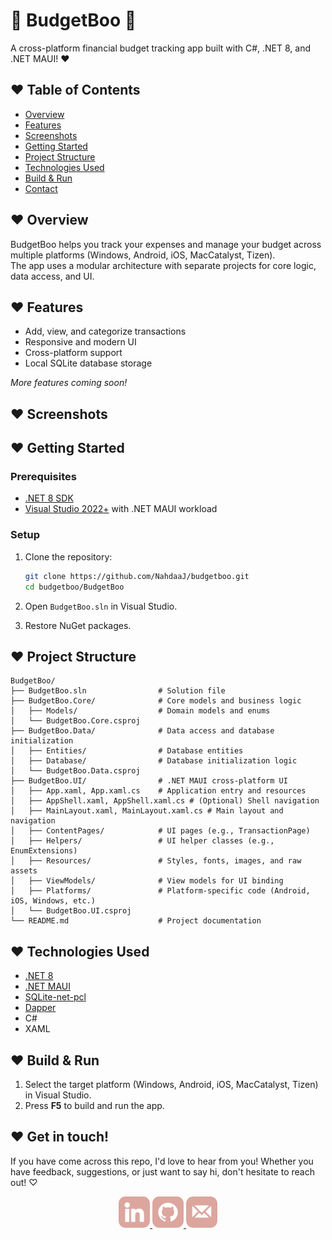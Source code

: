 # 👻 BudgetBoo 👻
A cross-platform financial budget tracking app built with C#, .NET 8, and .NET MAUI! ♥


## ♥ Table of Contents 

- [Overview](#-overview)
- [Features](#-features)
- [Screenshots](#-screenshots)
- [Getting Started](#-getting-started)
- [Project Structure](#-project-structure)
- [Technologies Used](#t-echnologies-used)
- [Build & Run](#-build--run)
- [Contact](#-get-in-touch)

## ♥ Overview

BudgetBoo helps you track your expenses and manage your budget across multiple platforms (Windows, Android, iOS, MacCatalyst, Tizen).  
The app uses a modular architecture with separate projects for core logic, data access, and UI.

## ♥ Features

- Add, view, and categorize transactions
- Responsive and modern UI
- Cross-platform support
- Local SQLite database storage

*More features coming soon!*

## ♥ Screenshots

<!-- Add screenshots here -->

## ♥ Getting Started

### Prerequisites

- [.NET 8 SDK](https://dotnet.microsoft.com/download)
- [Visual Studio 2022+](https://visualstudio.microsoft.com/) with .NET MAUI workload

### Setup

1. Clone the repository:
    ```sh
    git clone https://github.com/NahdaaJ/budgetboo.git
    cd budgetboo/BudgetBoo
    ```

2. Open `BudgetBoo.sln` in Visual Studio.

3. Restore NuGet packages.


## ♥ Project Structure

```
BudgetBoo/
├── BudgetBoo.sln                # Solution file
├── BudgetBoo.Core/              # Core models and business logic
│   ├── Models/                  # Domain models and enums
│   └── BudgetBoo.Core.csproj
├── BudgetBoo.Data/              # Data access and database initialization
│   ├── Entities/                # Database entities
│   ├── Database/                # Database initialization logic
│   └── BudgetBoo.Data.csproj
├── BudgetBoo.UI/                # .NET MAUI cross-platform UI
│   ├── App.xaml, App.xaml.cs    # Application entry and resources
│   ├── AppShell.xaml, AppShell.xaml.cs # (Optional) Shell navigation
│   ├── MainLayout.xaml, MainLayout.xaml.cs # Main layout and navigation
│   ├── ContentPages/            # UI pages (e.g., TransactionPage)
│   ├── Helpers/                 # UI helper classes (e.g., EnumExtensions)
│   ├── Resources/               # Styles, fonts, images, and raw assets
│   ├── ViewModels/              # View models for UI binding
│   ├── Platforms/               # Platform-specific code (Android, iOS, Windows, etc.)
│   └── BudgetBoo.UI.csproj
└── README.md                    # Project documentation
```

## ♥ Technologies Used

- [.NET 8](https://dotnet.microsoft.com/)
- [.NET MAUI](https://learn.microsoft.com/en-us/dotnet/maui/)
- [SQLite-net-pcl](https://github.com/praeclarum/sqlite-net)
- [Dapper](https://github.com/DapperLib/Dapper)
- C#
- XAML

## ♥ Build & Run

1. Select the target platform (Windows, Android, iOS, MacCatalyst, Tizen) in Visual Studio.
2. Press **F5** to build and run the app.

## ♥ Get in touch!
If you have come across this repo, I'd love to hear from you! Whether you have feedback, suggestions, or just want to say hi, don't hesitate to reach out! ♡

<div align=center>
      <a href="https://www.linkedin.com/in/nahdaa-jawed/" target="_blank">
         <img src="/ReadMePics/linkedin.png" alt="LinkedIn" style="height:50px;border-radius:11px" >
      </a>
      <a href="https://github.com/NahdaaJ" target="_blank">
         <img src="/ReadMePics/github.png" alt="GitHub" style="height:50px;border-radius:11px" >
      </a>
      <a href="mailto:nahdaajawed@gmail.com?subject=%F0%9F%90%B0%20Reaching%20Out%20From%20Your%20BudgetBoo%20Repo&body=Just%20hopping%20by%20to%20say%20hi%20and%20get%20in%20touch!">
         <img src="/ReadMePics/email.png" alt="Email" style="height:50px;border-radius:11px" >
      </a>
   </div>
